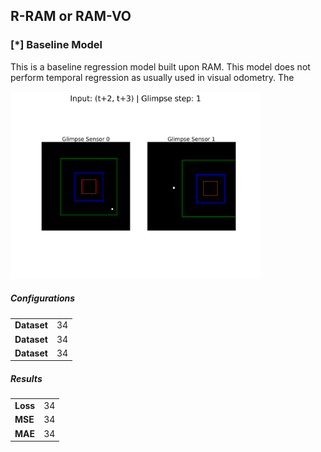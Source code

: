 
## R-RAM or RAM-VO

<h3>[*] Baseline Model</h3>

<p>This is a baseline regression model built upon RAM. This model does not perform temporal regression as usually used in visual odometry. The </p>

<img src="out/exec_4_16_3_2_2020_10_09_14_34_54/epoch_2.gif" width=400 />

<h5>Configurations</h5>
<table>
    <tr>
        <td><strong>Dataset</strong></td>
        <td>34</td>
    </tr>
    <tr>
        <td><strong>Dataset</strong></td>
        <td>34</td>
    </tr>
    <tr>
        <td><strong>Dataset</strong></td>
        <td>34</td>
    </tr>
</table>


<h5>Results</h5>
<table>
    <tr>
        <td><strong>Loss</strong></td>
        <td>34</td>
    </tr>
    <tr>
        <td><strong>MSE</strong></td>
        <td>34</td>
    </tr>
    <tr>
        <td><strong>MAE</strong></td>
        <td>34</td>
    </tr>
</table>
